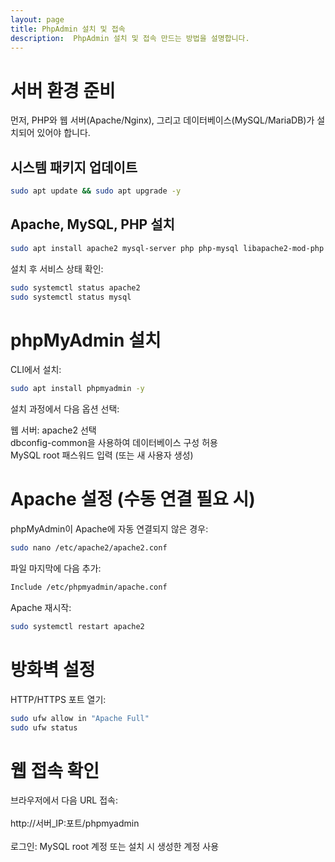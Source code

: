 ```yaml
---
layout: page
title: PhpAdmin 설치 및 접속
description:  PhpAdmin 설치 및 접속 만드는 방법을 설명합니다.
---
```


# 서버 환경 준비

먼저, PHP와 웹 서버(Apache/Nginx), 그리고 데이터베이스(MySQL/MariaDB)가 설치되어 있어야 합니다.

## 시스템 패키지 업데이트
```bash
sudo apt update && sudo apt upgrade -y
```
## Apache, MySQL, PHP 설치
```bash
sudo apt install apache2 mysql-server php php-mysql libapache2-mod-php -y
```

설치 후 서비스 상태 확인:
```bash
sudo systemctl status apache2
sudo systemctl status mysql
```
# phpMyAdmin 설치

CLI에서 설치:
```bash
sudo apt install phpmyadmin -y
```
설치 과정에서 다음 옵션 선택: <br/>

웹 서버: apache2 선택 <br/>
dbconfig-common을 사용하여 데이터베이스 구성 허용 <br/>
MySQL root 패스워드 입력 (또는 새 사용자 생성) <br/>

# Apache 설정 (수동 연결 필요 시)
phpMyAdmin이 Apache에 자동 연결되지 않은 경우:

```bash
sudo nano /etc/apache2/apache2.conf
```
파일 마지막에 다음 추가:

```bash
Include /etc/phpmyadmin/apache.conf
```

Apache 재시작:
```bash
sudo systemctl restart apache2
```
# 방화벽 설정

HTTP/HTTPS 포트 열기:

```bash
sudo ufw allow in "Apache Full"
sudo ufw status
```
# 웹 접속 확인

브라우저에서 다음 URL 접속:<br/><br/>
http://서버_IP:포트/phpmyadmin
<br/><br/>
로그인: MySQL root 계정 또는 설치 시 생성한 계정 사용
